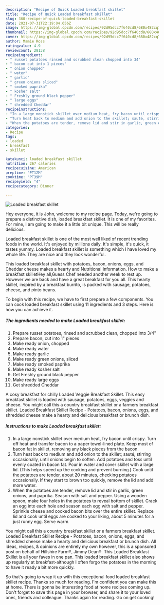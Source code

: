 ```yaml
---
description: "Recipe of Quick Loaded breakfast skillet"
title: "Recipe of Quick Loaded breakfast skillet"
slug: 360-recipe-of-quick-loaded-breakfast-skillet
date: 2021-07-31T22:19:04.656Z
image: https://img-global.cpcdn.com/recipes/92d95dcc7f640cd8/680x482cq70/loaded-breakfast-skillet-recipe-main-photo.jpg
thumbnail: https://img-global.cpcdn.com/recipes/92d95dcc7f640cd8/680x482cq70/loaded-breakfast-skillet-recipe-main-photo.jpg
cover: https://img-global.cpcdn.com/recipes/92d95dcc7f640cd8/680x482cq70/loaded-breakfast-skillet-recipe-main-photo.jpg
author: Mamie Ross
ratingvalue: 4.9
reviewcount: 28138
recipeingredient:
- " russet potatoes rinsed and scrubbed clean chopped into 34"
- " bacon cut into 1 pieces"
- " onion chopped"
- " water"
- " garlic"
- " green onions sliced"
- " smoked paprika"
- " kosher salt"
- " Freshly ground black pepper"
- " large eggs"
- " shredded Cheddar"
recipeinstructions:
- "In a large nonstick skillet over medium heat, fry bacon until crispy. Turn off heat and transfer bacon to a paper towel-lined plate. Keep most of bacon fat in skillet, removing any black pieces from the bacon."
- "Turn heat back to medium and add onion to the skillet; sauté, stirring occasionally, until onions begin to soften. Add potatoes and toss until evenly coated in bacon fat. Pour in water and cover skillet with a large lid. (This helps speed up the cooking and prevent burning.) Cook until the potatoes are tender, about 20 minutes, checking potatoes occasionally. If they start to brown too quickly, remove the lid and add more water."
- "When the potatoes are tender, remove lid and stir in garlic, green onions, and paprika. Season with salt and pepper. Using a wooden spoon, make four holes in the potatoes to reveal bottom of skillet. Crack an egg into each hole and season each egg with salt and pepper. Sprinkle cheese and cooked bacon bits over the entire skillet. Replace lid and cook until eggs are cooked to your liking, about 5 minutes for a just runny egg. Serve warm."
categories:
- Recipe
tags:
- loaded
- breakfast
- skillet

katakunci: loaded breakfast skillet 
nutrition: 267 calories
recipecuisine: American
preptime: "PT12M"
cooktime: "PT39M"
recipeyield: "4"
recipecategory: Dinner

---
```



![Loaded breakfast skillet](https://img-global.cpcdn.com/recipes/92d95dcc7f640cd8/680x482cq70/loaded-breakfast-skillet-recipe-main-photo.jpg)

Hey everyone, it is John, welcome to my recipe page. Today, we're going to prepare a distinctive dish, loaded breakfast skillet. It is one of my favorites. For mine, I am going to make it a little bit unique. This will be really delicious.

Loaded breakfast skillet is one of the most well liked of recent trending foods in the world. It's enjoyed by millions daily. It's simple, it's quick, it tastes yummy. Loaded breakfast skillet is something which I have loved my whole life. They are nice and they look wonderful.

This loaded breakfast skillet with potatoes, bacon, onions, eggs, and Cheddar cheese makes a hearty and Nutritional Information. How to make a breakfast skilletHey all,Guess Chef needed another week to rest up. However we are back and have a great breakfast for you all. This hearty skillet, inspired by a breakfast burrito, is packed with sausage, potatoes, cheese, and pinto beans.


To begin with this recipe, we have to first prepare a few components. You can cook loaded breakfast skillet using 11 ingredients and 3 steps. Here is how you can achieve it.

<!--inarticleads1-->

##### The ingredients needed to make Loaded breakfast skillet:

1. Prepare  russet potatoes, rinsed and scrubbed clean, chopped into 3/4&#34;
1. Prepare  bacon, cut into 1&#34; pieces
1. Make ready  onion, chopped
1. Make ready  water
1. Make ready  garlic
1. Make ready  green onions, sliced
1. Make ready  smoked paprika
1. Make ready  kosher salt
1. Get  Freshly ground black pepper
1. Make ready  large eggs
1. Get  shredded Cheddar


A cosy breakfast for chilly Loaded Veggie Breakfast Skillet. This easy breakfast skillet is loaded with sausage, potatoes, eggs, veggies and cheese. You might call this a country breakfast skillet or a farmers breakfast skillet. Loaded Breakfast Skillet Recipe - Potatoes, bacon, onions, eggs, and shredded cheese make a hearty and delicious breakfast or brunch dish. 

<!--inarticleads2-->

##### Instructions to make Loaded breakfast skillet:

1. In a large nonstick skillet over medium heat, fry bacon until crispy. Turn off heat and transfer bacon to a paper towel-lined plate. Keep most of bacon fat in skillet, removing any black pieces from the bacon.
1. Turn heat back to medium and add onion to the skillet; sauté, stirring occasionally, until onions begin to soften. Add potatoes and toss until evenly coated in bacon fat. Pour in water and cover skillet with a large lid. (This helps speed up the cooking and prevent burning.) Cook until the potatoes are tender, about 20 minutes, checking potatoes occasionally. If they start to brown too quickly, remove the lid and add more water.
1. When the potatoes are tender, remove lid and stir in garlic, green onions, and paprika. Season with salt and pepper. Using a wooden spoon, make four holes in the potatoes to reveal bottom of skillet. Crack an egg into each hole and season each egg with salt and pepper. Sprinkle cheese and cooked bacon bits over the entire skillet. Replace lid and cook until eggs are cooked to your liking, about 5 minutes for a just runny egg. Serve warm.


You might call this a country breakfast skillet or a farmers breakfast skillet. Loaded Breakfast Skillet Recipe - Potatoes, bacon, onions, eggs, and shredded cheese make a hearty and delicious breakfast or brunch dish. All ideas, recipes, &amp; opinions are entirely my own however, this is a sponsored post on behalf of Hillshire Farm®, Jimmy Dean®. This Loaded Breakfast Skillet is all your faves in one pan. This loaded breakfast skillet also shows up regularly at breakfast-although I often forgo the potatoes in the morning to have it ready a bit more quickly. 

So that's going to wrap it up with this exceptional food loaded breakfast skillet recipe. Thanks so much for reading. I'm confident you can make this at home. There is gonna be interesting food at home recipes coming up. Don't forget to save this page in your browser, and share it to your loved ones, friends and colleague. Thanks again for reading. Go on get cooking!
